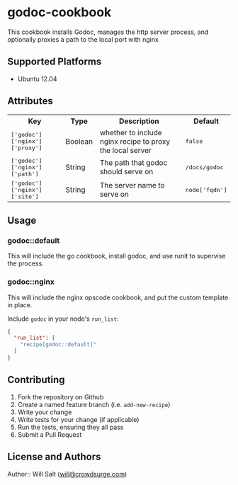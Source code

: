# godoc-cookbook

This cookbook installs Godoc, manages the http server process, and optionally proxies a path to the local port with nginx

## Supported Platforms

- Ubuntu 12.04

## Attributes

<table>
  <tr>
    <th>Key</th>
    <th>Type</th>
    <th>Description</th>
    <th>Default</th>
  </tr>
  <tr>
    <td><tt>['godoc']['nginx']['proxy']</tt></td>
    <td>Boolean</td>
    <td>whether to include nginx recipe to proxy the local server</td>
    <td><tt>false</tt></td>
  </tr>
  <tr>
    <td><tt>['godoc']['nginx']['path']</tt></td>
    <td>String</td>
    <td>The path that godoc should serve on</td>
    <td><tt>/docs/godoc</tt></td>
  </tr>
  <tr>
    <td><tt>['godoc']['nginx']['site']</tt></td>
    <td>String</td>
    <td>The server name to serve on</td>
    <td><tt>node['fqdn']</tt></td>
  </tr>
</table>

## Usage

### godoc::default
This will include the go cookbook, install godoc, and use runit to supervise the process.

### godoc::nginx
This will include the nginx opscode cookbook, and put the custom template in place.

Include `godoc` in your node's `run_list`:

```json
{
  "run_list": [
    "recipe[godoc::default]"
  ]
}
```

## Contributing

1. Fork the repository on Github
2. Create a named feature branch (i.e. `add-new-recipe`)
3. Write your change
4. Write tests for your change (if applicable)
5. Run the tests, ensuring they all pass
6. Submit a Pull Request

## License and Authors

Author:: Will Salt (<will@crowdsurge.com>)
